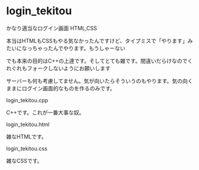 # login_tekitou
かなり適当なログイン画面 HTML,CSS


本当はHTMLもCSSもやる気なかったんですけど、タイプミスで「やります」みたいになっちゃったんでやります。もうしゃーない

でも本来の目的はC++の上達です。そしてとても雑です。間違いだらけなのでくれぐれもフォークしないようにお願いします

サーバーも何も考慮してません。気が向いたらそういうのもやります。気の向くままにログイン画面的なものを作るのみです。


login_tekitou.cpp

C++です。これが一番大事な奴。

login_tekitou.html

雑なHTMLです。

login_tekitou.css

雑なCSSです。

